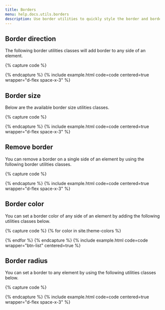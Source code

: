```yaml
---
title: Borders
menu: help.docs.utils.borders
description: Use border utilities to quickly style the border and border-radius of an element. Great for images, buttons, or any other element.
---
```


## Border direction

The following border utilities classes will add border to any side of an element.

{% capture code %}
<div class="w-5 h-5 bg-light border"></div>
<div class="w-5 h-5 bg-light border-top"></div>
<div class="w-5 h-5 bg-light border-end"></div>
<div class="w-5 h-5 bg-light border-bottom"></div>
<div class="w-5 h-5 bg-light border-start"></div>
<div class="w-5 h-5 bg-light border-x"></div>
<div class="w-5 h-5 bg-light border-y"></div>
{% endcapture %}
{% include example.html code=code centered=true wrapper="d-flex space-x-3" %}

## Border size

Below are the available border size utilities classes.

{% capture code %}
<div class="w-5 h-5 bg-light border-0"></div>
<div class="w-5 h-5 bg-light border"></div>
<div class="w-5 h-5 bg-light border-wide"></div>
{% endcapture %}
{% include example.html code=code centered=true wrapper="d-flex space-x-3" %}


## Remove border

You can remove a border on a single side of an element by using the following border utilities classes.

{% capture code %}
<div class="w-5 h-5 bg-light border border-top-0"></div>
<div class="w-5 h-5 bg-light border border-end-0"></div>
<div class="w-5 h-5 bg-light border border-bottom-0"></div>
<div class="w-5 h-5 bg-light border border-start-0"></div>
<div class="w-5 h-5 bg-light border border-x-0"></div>
<div class="w-5 h-5 bg-light border border-y-0"></div>
{% endcapture %}
{% include example.html code=code centered=true wrapper="d-flex space-x-3" %}

## Border color

You can set a border color of any side of an element by adding the following utilities classes below.

{% capture code %}
{% for color in site.theme-colors %}
<div class="w-5 h-5 bg-light border border-{{ color[1].class }}"></div>
{% endfor %}
{% endcapture %}
{% include example.html code=code wrapper="btn-list" centered=true %}


## Border radius

You can set a border to any element by using the following utilities classes below.

{% capture code %}
<div class="w-5 h-5 bg-light border rounded-0"></div>
<div class="w-5 h-5 bg-light border rounded"></div>
<div class="w-5 h-5 bg-light border rounded-1"></div>
<div class="w-5 h-5 bg-light border rounded-2"></div>
<div class="w-5 h-5 bg-light border rounded-3"></div>
<div class="w-5 h-5 bg-light border rounded-circle"></div>
{% endcapture %}
{% include example.html code=code centered=true wrapper="d-flex space-x-3" %}